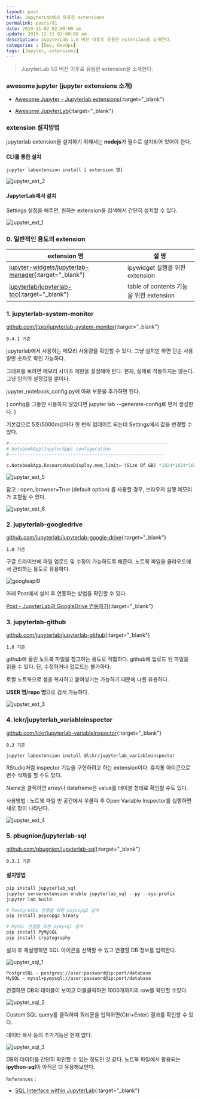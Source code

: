 ```yaml
---
layout: post
title: JupyterLab에서 유용한 extensions
permalink: posts/81
date: 2019-11-02 02:00:00 am
update: 2019-12-31 02:00:00 am
description: JupyterLab 1.0 버전 이후로 유용한 extension을 소개한다.
categories : [Dev, DevOps]
tags: [Jupyter, extensions]
---
```


> JupyterLab 1.0 버전 이후로 유용한 extension을 소개한다.

### awesome jupyter (jupyter extensions 소개)

- [Awesome Jupyter - Jupyterlab extensions](https://github.com/markusschanta/awesome-jupyter#jupyterlab-extensions){:target="_blank"}

- [Awesome JupyterLab](https://github.com/mauhai/awesome-jupyterlab){:target="_blank"}

### extension 설치방법

jupyterlab extension을 설치하기 위해서는 **nodejs**가 필수로 설치되어 있어야 한다.

#### CLI를 통한 설치

```bash
jupyter labextension install [ extension 명]
```

![jupyter_ext_2]({{site.baseurl}}/assets/img/devops/jupyter_ext_2.png)

#### JupyterLab에서 설치

Settings 설정을 해주면, 원하는 extension을 검색해서 간단히 설치할 수 있다.

![jupyter_ext_1]({{site.baseurl}}/assets/img/devops/jupyter_ext_1.png)

### 0. 일반적인 용도의 extension

| extension 명 |          설     명         |
|--------------|----------------------------|
| [jupyter-widgets/jupyterlab-manager](https://github.com/jupyter-widgets/ipywidgets/tree/master/packages/jupyterlab-manager){:target="_blank"} | ipywidget 실행을 위한 extension |
| [jupyterlab/jupyterlab-toc](https://github.com/jupyterlab/jupyterlab-toc){:target="_blank"} | table of contents 기능을 위한 extension|

### 1. jupyterlab-system-monitor

[github.com/jtpio/jupyterlab-system-monitor](https://github.com/jtpio/jupyterlab-system-monitor){:target="_blank"}

    0.4.1 기준

jupyterlab에서 사용하는 메모리 사용량을 확인할 수 있다. 그냥 설치만 하면 단순 사용량만 숫자로 확인 가능하다.

그래프를 보려면 메모리 사이즈 제한을 설정해야 한다. 현재, 실제로 작동하지는 않는다. 그냥 임의의 설정값일 뿐이다.

jupyter_notebook_config.py에 아래 부분을 추가하면 된다.

( config를 그동안 사용하지 않았다면 jupyter lab --generate-config로 먼저 생성한다. )

기본값으로 5초(5000ms)마다 한 번씩 업데이트 되는데 Settings에서 값을 변경할 수 있다.

``` python
#-----------------------------------------------------------
# NotebookApp(JupyterApp) configuration
#----------------------------------------------------------

c.NotebookApp.ResourceUseDisplay.mem_limit= (Size Of GB) *1024*1024*1024
```

![jupyter_ext_5]({{site.baseurl}}/assets/img/devops/jupyter_ext_5.png)

참고 : open_browser=True (default option) 를 사용할 경우, 브라우저 실행 메모리가 포함될 수 있다.

![jupyter_ext_6]({{site.baseurl}}/assets/img/devops/jupyter_ext_6.png)

### 2. jupyterlab-googledrive

[github.com/jupyterlab/jupyterlab-google-drive](https://github.com/jupyterlab/jupyterlab-google-drive){:target="_blank"}

    1.0 기준

구글 드라이브에 파일 업로드 및 수정이 가능하도록 해준다. 노트북 파일을 클라우드에서 관리하는 용도로 유용하다.

![googleapi9]({{site.baseurl}}/assets/img/python/googleapi9.jpg)

아래 Post에서 설치 후 연동하는 방법을 확인할 수 있다.

[Post - JupyterLab과 GoogleDrive 연동하기]({{site.baseurl}}/posts/38){:target="_blank"}

### 3. jupyterlab-github

[github.com/jupyterlab/jupyterlab-github](https://github.com/jupyterlab/jupyterlab-github){:target="_blank"}

    1.0 기준

github에 올린 노트북 파일을 참고하는 용도로 적합하다. github에 업로드 된 파일을 읽을 수 있다. 단, 수정하거나 업로드는 불가하다.

로컬 노트북으로 셀을 복사하고 붙여넣기는 가능하기 때문에 나름 유용하다.

**USER 명/repo 명**으로 검색 가능하다.

![jupyter_ext_3]({{site.baseurl}}/assets/img/devops/jupyter_ext_3.png)

### 4. lckr/jupyterlab_variableinspector

[github.com/lckr/jupyterlab-variableInspector](https://github.com/lckr/jupyterlab-variableInspector){:target="_blank"}

    0.3 기준

```bash
jupyter labextension install @lckr/jupyterlab_variableinspector
```

RStudio처럼 inspector 기능을 구현하려고 하는 extension이다. 휴지통 아이콘으로 변수 삭제를 할 수도 있다.

Name을 클릭하면 array나 dataframe은 value를 테이블 형태로 확인할 수도 있다.

사용방법 : 노트북 파일 빈 공간에서 우클릭 후 Open Variable Inspector를 실행하면 새로 창이 나타난다.

![jupyter_ext_4]({{site.baseurl}}/assets/img/devops/jupyter_ext_4.png)

### 5. pbugnion/jupyterlab-sql

[github.com/pbugnion/jupyterlab-sql](https://github.com/pbugnion/jupyterlab-sql){:target="_blank"}

    0.3.1 기준

#### 설치방법

``` python
pip install jupyterlab_sql
jupyter serverextension enable jupyterlab_sql --py --sys-prefix
jupyter lab build

# PostgreSQL 연결을 위한 psycopg2 설치
pip install psycopg2-binary

# MySQL 연결을 위한 pymysql 설치
pip install PyMySQL
pip install cryptography
```

설치 후 재실행하면 SQL 아이콘을 선택할 수 있고 연결할 DB 정보를 입력한다.

![jupyter_sql_1]({{site.baseurl}}/assets/img/devops/jupyter_sql_1.png)

``` text
PostgreSQL - postgres://user:password@ip:port/database
MySQL - mysql+pymysql://user:password@ip:port/database
```

연결하면 DB의 테이블이 보이고 더블클릭하면 1000개까지의 row를 확인할 수있다.

![jupyter_sql_2]({{site.baseurl}}/assets/img/devops/jupyter_sql_2.png)

Custom SQL query를 클릭하여 쿼리문을 입력하면(Ctrl+Enter) 결과를 확인할 수 있다.

데이터 복사 등의 추가기능은 현재 없다. 

![jupyter_sql_3]({{site.baseurl}}/assets/img/devops/jupyter_sql_3.png)

DB의 데이터를 간단히 확인할 수 있는 정도인 것 같다. 노트북 파일에서 활용되는 **ipython-sql**이 아직은 더 유용해보인다.


`References` : 

* [SQL Interface within JupyterLab](https://www.datacamp.com/community/tutorials/sql-interface-within-jupyterlab){:target="_blank"}